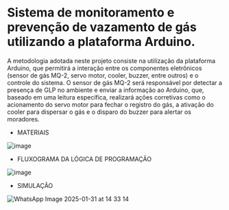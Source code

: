 # Sistema de monitoramento e prevenção de vazamento de gás utilizando a plataforma Arduino.

A metodologia adotada neste projeto consiste na utilização da plataforma Arduino, que permitirá a interação entre os componentes eletrônicos (sensor de gás MQ-2, servo motor, cooler, buzzer, entre outros) e o controle do sistema. O sensor de gás MQ-2 será responsável por detectar a presença de GLP no ambiente e enviar a informação ao Arduino, que, baseado em uma leitura específica, realizará ações corretivas como o acionamento do servo motor para fechar o registro do gás, a ativação do cooler para dispersar o gás e o disparo do buzzer para alertar os moradores.

* MATERIAIS

![image](https://github.com/user-attachments/assets/00ba7a8c-0298-44a8-bca6-38d808ee81d7)

* FLUXOGRAMA DA LÓGICA DE PROGRAMAÇÃO
  
![image](https://github.com/user-attachments/assets/2c496515-a358-449c-9d35-b20c67ce2357)

* SIMULAÇÃO
  
![WhatsApp Image 2025-01-31 at 14 33 14](https://github.com/user-attachments/assets/6c987214-676e-4bc1-9bbb-7a4adbd22363)

